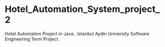 # Hotel_Automation_System_project_2
Hotel Automation Project in Java . Istanbul Aydin University Software Engineering Term Project.

